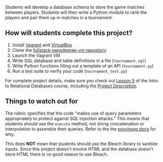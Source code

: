 Students will develop a database schema to store the game matches between players. Students will then write a Python module to rank the players and pair them up in matches in a tournament.

## How will students complete this project?

1. Install [Vagrant](http://vagrantup.com) and [VirtualBox](https://www.virtualbox.org/)
2. Clone the [fullstack-nanodegree-vm repository](http://github.com/udacity/fullstack-nanodegree-vm)
3. Launch the Vagrant VM
4. Write SQL database and table definitions in a file (`tournament.sql`)
5. Write Python functions filling out a template of an API (`tournament.py`)
6. Run a test suite to verify your code (`tournament_test.py`)

For complete project details, make sure you check out <a href="https://www.udacity.com/course/viewer#!/c-ud197/l-3521918727/m-3554068605" target="_blank">Lesson 5</a> of the Intro to Relational Databases course, including the <a href="https://www.udacity.com/course/viewer#!/c-ud197/l-3521918727/m-3519689284" target="_blank">Project Description</a>.

## Things to watch out for

The rubric specifies that the code "makes use of query parameters appropriately to protect against SQL injection attacks."
This means that students should use the `execute` method, not string concatenation or interpolation to assemble their queries.
Refer to the the [psychopg docs](http://initd.org/psycopg/docs/usage.html#the-problem-with-the-query-parameters) for why.

This does __NOT__ mean that students should use the Bleach library to sanitize inputs.
Since this project doesn't involve HTML and the database doesn't store HTML there is no good reason to use Bleach.

